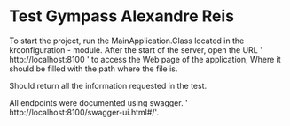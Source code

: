# Test Gympass Alexandre Reis

To start the project, run the MainApplication.Class located in the  krconfiguration - module.
After the start of the server, open the URL ' http://localhost:8100 ' to access the Web page of the application,
Where it should be filled with the path where the file is.

Should return all the information requested in the test.

All endpoints were documented using swagger.
' http://localhost:8100/swagger-ui.html#/'.